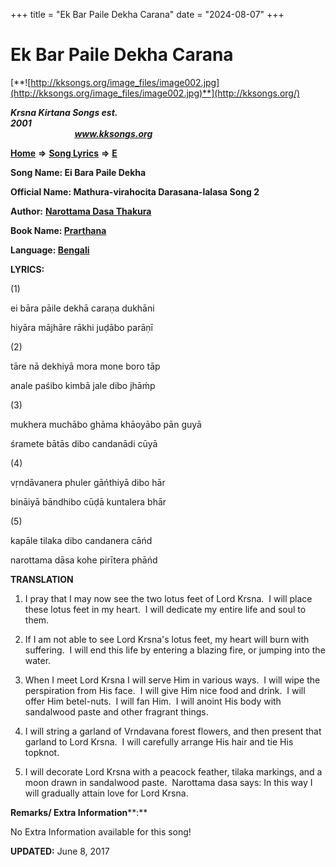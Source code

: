 +++
title = "Ek Bar Paile Dekha Carana"
date = "2024-08-07"
+++

# Ek Bar Paile Dekha Carana
[**![http://kksongs.org/image_files/image002.jpg](http://kksongs.org/image_files/image002.jpg)**](http://kksongs.org/)

**_Krsna Kirtana Songs est. 2001_**                                                                                                                                                 **_www.kksongs.org_**

**[Home](http://kksongs.org/)** **⇒** **[Song Lyrics](http://kksongs.org/lyrics.html)** **⇒** **[E](http://kksongs.org/songs/song_e.html)**

**Song Name: Ei Bara Paile Dekha**

**Official Name: Mathura-virahocita Darasana-lalasa Song 2**

**Author:** [**Narottama Dasa Thakura**](http://kksongs.org/authors/list/narottama.html)

**Book Name: [Prarthana](http://kksongs.org/authors/literature/prarthana.html)**

**Language: [Bengali](http://kksongs.org/language/list/bengali.html)**

**LYRICS:**

(1)

ei bāra pāile dekhā caraṇa dukhāni

hiyāra mājhāre rākhi juḍābo parāṇī

(2)

tāre nā dekhiyā mora mone boro tāp

anale paśibo kimbā jale dibo jhāḿp

(3)

mukhera muchābo ghāma khāoyābo pān guyā

śramete bātās dibo candanādi cūyā

(4)

vṛndāvanera phuler gāńthiyā dibo hār

bināiyā bāndhibo cūḍā kuntalera bhār

(5)

kapāle tilaka dibo candanera cāńd

narottama dāsa kohe pirītera phāńd

**TRANSLATION**

1) I pray that I may now see the two lotus feet of Lord Krsna.  I will place these lotus feet in my heart.  I will dedicate my entire life and soul to them.

2) If I am not able to see Lord Krsna's lotus feet, my heart will burn with suffering.  I will end this life by entering a blazing fire, or jumping into the water.

3) When I meet Lord Krsna I will serve Him in various ways.  I will wipe the perspiration from His face.  I will give Him nice food and drink.  I will offer Him betel-nuts.  I will fan Him.  I will anoint His body with sandalwood paste and other fragrant things.

4) I will string a garland of Vrndavana forest flowers, and then present that garland to Lord Krsna.  I will carefully arrange His hair and tie His topknot.

5) I will decorate Lord Krsna with a peacock feather, tilaka markings, and a moon drawn in sandalwood paste.  Narottama dasa says: In this way I will gradually attain love for Lord Krsna.

**Remarks/ Extra Information****:**

No Extra Information available for this song!

**UPDATED:** June 8, 2017